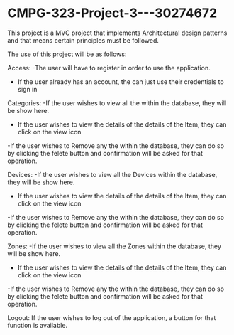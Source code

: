 # CMPG-323-Project-3---30274672

This project is a MVC project that implements Architectural design patterns and that means
certain principles must be followed.

The use of this project will be as follows:

Access:
-The user will have to register in order to use the application.
- If the user already has an account, the can just use their credentials to sign in

Categories:
-If the user wishes to view all the within the database, they will be show here.

- If the user wishes to view the details of the details of the Item, they can click on the view icon

-If the user wishes to Remove any  the within the database, they can do so 
by clicking the felete button and confirmation will be asked for that operation.


Devices:
-If the user wishes to view all the Devices within the database, they will be show here.

- If the user wishes to view the details of the details of the Item, they can click on the view icon

-If the user wishes to Remove any  the within the database, they can do so 
by clicking the felete button and confirmation will be asked for that operation.


Zones:
-If the user wishes to view all the Zones within the database, they will be show here.

- If the user wishes to view the details of the details of the Item, they can click on the view icon

-If the user wishes to Remove any  the within the database, they can do so 
by clicking the felete button and confirmation will be asked for that operation.

Logout:
If the user wishes to log out of the application, a button for that function is available.